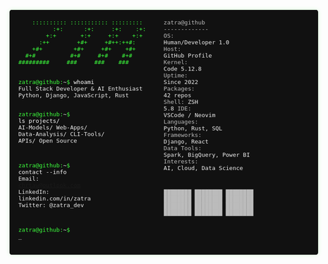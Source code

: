 <div align="center">
<table style="border: none; background-color: #111; border-radius: 5px; box-shadow: 0 0 10px rgba(61, 255, 61, 0.2); width: 700px; margin: 0 auto;">
  <tr>
    <td style="border: none; padding: 20px; vertical-align: top; width: 45%; font-family: monospace; color: #aaa;">
      <pre style="color: #3dff3d; margin: 0; padding: 0; background: none; border: none; white-space: pre;">
    :::::::::: ::::::::::: :::::::::
          :+:      :+:     :+:    :+:
        +:+       +:+     +:+    +:+
      :++        +#+     +#++:++#:
    +#+         +#+     +#+    +#+
  #+#          #+#     #+#    #+#
#########     ###     ###    ###
<br>
<span style="color: #3dff3d;">zatra@github:</span><span style="color: #eee;">~</span><span style="color: #3dff3d;">$</span> <span style="color: #fff;">whoami</span>
<span style="color: #eee;">Full Stack Developer & AI Enthusiast</span>
<span style="color: #eee;">Python, Django, JavaScript, Rust</span>

<span style="color: #3dff3d;">zatra@github:</span><span style="color: #eee;">~</span><span style="color: #3dff3d;">$</span> <span style="color: #fff;">ls projects/</span>
<span style="color: #eee;">AI-Models/  Web-Apps/</span>
<span style="color: #eee;">Data-Analysis/ CLI-Tools/</span>
<span style="color: #eee;">APIs/       Open Source</span>

<span style="color: #3dff3d;">zatra@github:</span><span style="color: #eee;">~</span><span style="color: #3dff3d;">$</span> <span style="color: #fff;">contact --info</span>
<span style="color: #eee;">Email: <a href="mailto:chrtaw@outlook.com" style="color: #eee; text-decoration: none;">chrtaw@outlook.com</a></span>
<span style="color: #eee;">LinkedIn: <a href="https://www.linkedin.com/in/zatra/" target="_blank" style="color: #eee; text-decoration: none;">linkedin.com/in/zatra</a></span>
<span style="color: #eee;">Twitter: @zatra_dev</span>

<span style="color: #3dff3d;">zatra@github:</span><span style="color: #eee;">~</span><span style="color: #3dff3d;">$</span> <span style="color: #fff;">_</span>
      </pre>
    </td>
    <td style="border: none; padding: 20px; vertical-align: top; width: 55%; font-family: monospace; color: #aaa;">
      <pre style="color: #bbb; margin: 0; padding: 0; background: none; border: none; white-space: pre;">
<span style="color: #bbb;">zatra@github</span>
<span style="color: #bbb;">-------------</span>
<span style="color: #bbb;">OS:</span> <span style="color: #eee;">Human/Developer 1.0</span>
<span style="color: #bbb;">Host:</span> <span style="color: #eee;">GitHub Profile</span>
<span style="color: #bbb;">Kernel:</span> <span style="color: #eee;">Code 5.12.8</span>
<span style="color: #bbb;">Uptime:</span> <span style="color: #eee;">Since 2022</span>
<span style="color: #bbb;">Packages:</span> <span style="color: #eee;">42 repos</span>
<span style="color: #bbb;">Shell:</span> <span style="color: #eee;">ZSH 5.8</span>
<span style="color: #bbb;">IDE:</span> <span style="color: #eee;">VSCode / Neovim</span>
<span style="color: #bbb;">Languages:</span> <span style="color: #eee;">Python, Rust, SQL</span>
<span style="color: #bbb;">Frameworks:</span> <span style="color: #eee;">Django, React</span>
<span style="color: #bbb;">Data Tools:</span> <span style="color: #eee;">Spark, BigQuery, Power BI</span>
<span style="color: #bbb;">Interests:</span> <span style="color: #eee;">AI, Cloud, Data Science</span>


<span style="color: #bbb;">████████  ████████  ████████</span>
<span style="color: #bbb;">████████  ████████  ████████</span>
<span style="color: #bbb;">████████  ████████  ████████</span>
<span style="color: #bbb;">████████  ████████  ████████</span>
      </pre>
    </td>
  </tr>
</table>
</div>
